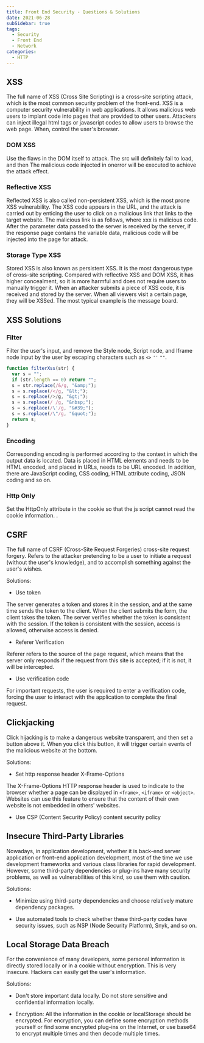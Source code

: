 ```yaml
---
title: Front End Security - Questions & Solutions
date: 2021-06-28
subSidebar: true
tags:
  - Security
  - Front End
  - Network
categories:
  - HTTP
---
```


## XSS

The full name of XSS (Cross Site Scripting) is a cross-site scripting attack, which is the most common security problem of the front-end. XSS is a computer security vulnerability in web applications. It allows malicious web users to implant code into pages that are provided to other users. Attackers can inject illegal html tags or javascript codes to allow users to browse the web page. When, control the user's browser.

### DOM XSS

Use the flaws in the DOM itself to attack. The src will definitely fail to load, and then The malicious code injected in onerror will be executed to achieve the attack effect.

### Reflective XSS

Reflected XSS is also called non-persistent XSS, which is the most prone XSS vulnerability. The XSS code appears in the URL, and the attack is carried out by enticing the user to click on a malicious link that links to the target website.
The malicious link is as follows, where xxx is malicious code. After the parameter data passed to the server is received by the server, if the response page contains the variable data, malicious code will be injected into the page for attack.

### Storage Type XSS

Stored XSS is also known as persistent XSS. It is the most dangerous type of cross-site scripting. Compared with reflective XSS and DOM XSS, it has higher concealment, so it is more harmful and does not require users to manually trigger it.
When an attacker submits a piece of XSS code, it is received and stored by the server. When all viewers visit a certain page, they will be XSSed. The most typical example is the message board.

## XSS Solutions

### Filter

Filter the user's input, and remove the Style node, Script node, and Iframe node input by the user by escaping characters such as `<>` `''` `""`.

```js
function filterXss(str) {
  var s = "";
  if (str.length == 0) return "";
  s = str.replace(/&/g, "&amp;");
  s = s.replace(/</g, "&lt;");
  s = s.replace(/>/g, "&gt;");
  s = s.replace(/ /g, "&nbsp;");
  s = s.replace(/\'/g, "&#39;");
  s = s.replace(/\"/g, "&quot;");
  return s;
}
```

### Encoding

Corresponding encoding is performed according to the context in which the output data is located. Data is placed in HTML elements and needs to be HTML encoded, and placed in URLs, needs to be URL encoded. In addition, there are JavaScript coding, CSS coding, HTML attribute coding, JSON coding and so on.

### Http Only

Set the HttpOnly attribute in the cookie so that the js script cannot read the cookie information. .

## CSRF

The full name of CSRF (Cross-Site Request Forgeries) cross-site request forgery. Refers to the attacker pretending to be a user to initiate a request (without the user's knowledge), and to accomplish something against the user's wishes.

Solutions:

- Use token

The server generates a token and stores it in the session, and at the same time sends the token to the client. When the client submits the form, the client takes the token. The server verifies whether the token is consistent with the session. If the token is consistent with the session, access is allowed, otherwise access is denied.

- Referer Verification

Referer refers to the source of the page request, which means that the server only responds if the request from this site is accepted; if it is not, it will be intercepted.

- Use verification code

For important requests, the user is required to enter a verification code, forcing the user to interact with the application to complete the final request.

## Clickjacking

Click hijacking is to make a dangerous website transparent, and then set a button above it. When you click this button, it will trigger certain events of the malicious website at the bottom.

Solutions:

- Set http response header X-Frame-Options

The X-Frame-Options HTTP response header is used to indicate to the browser whether a page can be displayed in `<frame>`, `<iframe>` or `<object>`. Websites can use this feature to ensure that the content of their own website is not embedded in others' websites.

- Use CSP (Content Security Policy) content security policy

## Insecure Third-Party Libraries

Nowadays, in application development, whether it is back-end server application or front-end application development, most of the time we use development frameworks and various class libraries for rapid development. However, some third-party dependencies or plug-ins have many security problems, as well as vulnerabilities of this kind, so use them with caution.

Solutions:

- Minimize using third-party dependencies and choose relatively mature dependency packages.

- Use automated tools to check whether these third-party codes have security issues, such as NSP (Node Security Platform), Snyk, and so on.

## Local Storage Data Breach

For the convenience of many developers, some personal information is directly stored locally or in a cookie without encryption. This is very insecure. Hackers can easily get the user's information.

Solutions:

- Don't store important data locally. Do not store sensitive and confidential information locally.

- Encryption: All the information in the cookie or localStorage should be encrypted. For encryption, you can define some encryption methods yourself or find some encrypted plug-ins on the Internet, or use base64 to encrypt multiple times and then decode multiple times.
